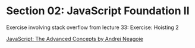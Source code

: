 # Section 02: JavaScript Foundation II
Exercise involving stack overflow from lecture 33: Exercise: Hoisting 2

[JavaScript: The Advanced Concepts by Andrei Neagoie](https://www.udemy.com/course/advanced-javascript-concepts/)
